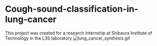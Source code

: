 # Cough-sound-classification-in-lung-cancer
This project was created for a research internship at Shibaura Institute of Technology in the L3S laboratory
![lung_cancer_synthesis.gif](assets/lung_cancer_synthesis.gif)
